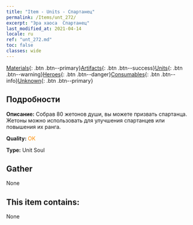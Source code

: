 ```yaml
---
title: "Item - Units - Спартанец"
permalink: /Items/unt_272/
excerpt: "Эра хаоса  Спартанец"
last_modified_at: 2021-04-14
locale: ru
ref: "unt_272.md"
toc: false
classes: wide
---
```

 [Materials](/ru/Items/){: .btn .btn--primary}[Artifacts](/ru/Items/Artifacts/){: .btn .btn--success}[Units](/ru/Items/Units/){: .btn .btn--warning}[Heroes](/ru/Items/Heroes/){: .btn .btn--danger}[Consumables](/ru/Items/Consumables/){: .btn .btn--info}[Unknown](/ru/Items/Unknown/){: .btn .btn--primary}

## Подробности
 **Описание:** Собрав 80 жетонов души, вы можете призвать спартанца. Жетоны можно использовать для улучшения спартанцев или повышения их ранга.

 **Quality:** <span style="color: #FF8C00">OK</span>

 **Type:** Unit Soul

## Gather

  None

## This item contains:

  None

